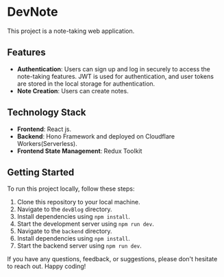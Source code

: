 # DevNote

This project is a note-taking web application.

## Features

- **Authentication**: Users can sign up and log in securely to access the note-taking features. JWT is used for authentication, and user tokens are stored in the local storage for authentication.
- **Note Creation**: Users can create notes.

## Technology Stack

- **Frontend**: React js.
- **Backend**:  Hono Framework and deployed on Cloudflare Workers(Serverless).
- **Frontend State Management**: Redux Toolkit


## Getting Started

To run this project locally, follow these steps:

1. Clone this repository to your local machine.
2. Navigate to the `devBlog` directory.
3. Install dependencies using `npm install`.
4. Start the development server using `npm run dev`.
5. Navigate to the `backend` directory.
6. Install dependencies using `npm install`.
7. Start the backend server using `npm run dev`.



If you have any questions, feedback, or suggestions, please don't hesitate to reach out. Happy coding!
